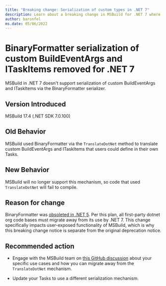 ```yaml
---
title: "Breaking change: Serialization of custom types in .NET 7"
description: Learn about a breaking change in MSBuild for .NET 7 where serialization using BinaryFormatter of certain user-defined types is removed.
author: baronfel
ms.date: 05/06/2022
---
```


# BinaryFormatter serialization of custom BuildEventArgs and ITaskItems removed for .NET 7

MSBuild in .NET 7 doesn't support serialization of custom BuildEventArgs and ITaskItems via the BinaryFormatter serializer.

## Version Introduced

MSBuild 17.4 (.NET SDK 7.0.100)

## Old Behavior

MSBuild used BinaryFormatter via the `TranslateDotNet` method to translate custom BuildEventArgs and ITaskItems that users could define in their own Tasks.

## New Behavior

MSBuild will no longer support this mechanism, so code that used `TranslateDotNet` will fail to compile.

## Reason for change

BinaryFormatter was [obsoleted in .NET 5](https://github.com/dotnet/designs/blob/main/accepted/2020/better-obsoletion/binaryformatter-obsoletion.md). Per this plan, all first-party dotnet org code bases must migrate away from its use by .NET 7. This change specifically impacts user-exposed functionality of MSBuild, which is why this breaking change notice is separate from the original deprecation notice.

## Recommended action

* Engage with the MSBuild team on [this GitHub discussion](https://github.com/dotnet/msbuild/discussions/7582) about your specific use cases and how you can migrate away from the `TranslateDotNet` mechanism.

* Update your Tasks to use a different serialization mechanism.
